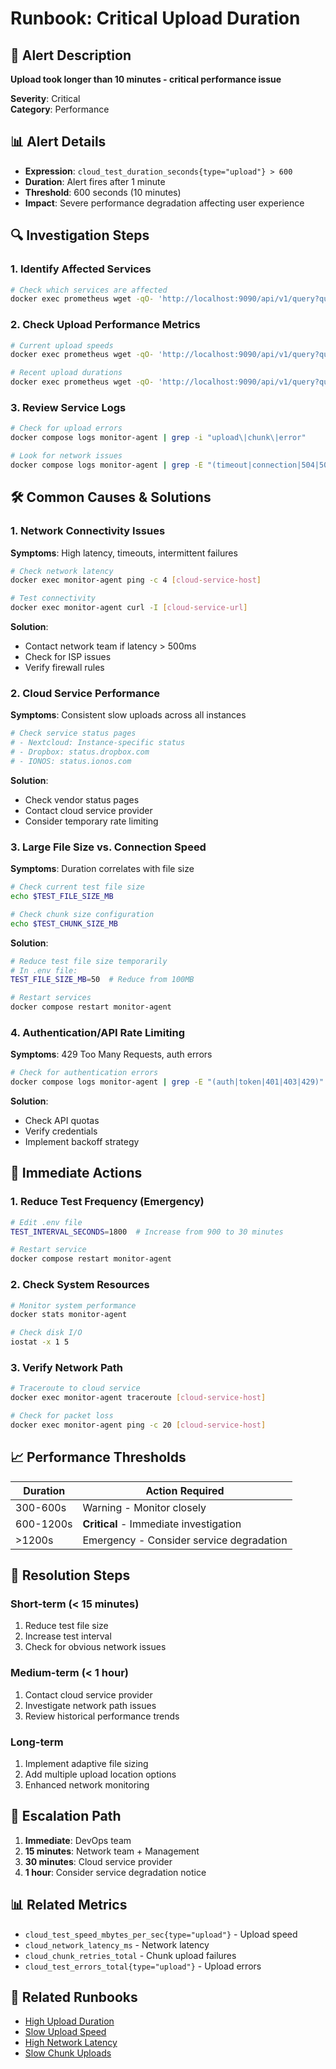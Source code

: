 # Runbook: Critical Upload Duration

## 🚨 Alert Description
**Upload took longer than 10 minutes - critical performance issue**

**Severity**: Critical  
**Category**: Performance

## 📊 Alert Details
- **Expression**: `cloud_test_duration_seconds{type="upload"} > 600`
- **Duration**: Alert fires after 1 minute
- **Threshold**: 600 seconds (10 minutes)
- **Impact**: Severe performance degradation affecting user experience

## 🔍 Investigation Steps

### 1. Identify Affected Services
```bash
# Check which services are affected
docker exec prometheus wget -qO- 'http://localhost:9090/api/v1/query?query=cloud_test_duration_seconds{type="upload"} > 600'
```

### 2. Check Upload Performance Metrics
```bash
# Current upload speeds
docker exec prometheus wget -qO- 'http://localhost:9090/api/v1/query?query=cloud_test_speed_mbytes_per_sec{type="upload"}'

# Recent upload durations
docker exec prometheus wget -qO- 'http://localhost:9090/api/v1/query?query=cloud_test_duration_seconds{type="upload"}'
```

### 3. Review Service Logs
```bash
# Check for upload errors
docker compose logs monitor-agent | grep -i "upload\|chunk\|error"

# Look for network issues
docker compose logs monitor-agent | grep -E "(timeout|connection|504|503)"
```

## 🛠️ Common Causes & Solutions

### 1. Network Connectivity Issues
**Symptoms**: High latency, timeouts, intermittent failures
```bash
# Check network latency
docker exec monitor-agent ping -c 4 [cloud-service-host]

# Test connectivity
docker exec monitor-agent curl -I [cloud-service-url]
```

**Solution**: 
- Contact network team if latency > 500ms
- Check for ISP issues
- Verify firewall rules

### 2. Cloud Service Performance
**Symptoms**: Consistent slow uploads across all instances
```bash
# Check service status pages
# - Nextcloud: Instance-specific status
# - Dropbox: status.dropbox.com
# - IONOS: status.ionos.com
```

**Solution**:
- Check vendor status pages
- Contact cloud service provider
- Consider temporary rate limiting

### 3. Large File Size vs. Connection Speed
**Symptoms**: Duration correlates with file size
```bash
# Check current test file size
echo $TEST_FILE_SIZE_MB

# Check chunk size configuration
echo $TEST_CHUNK_SIZE_MB
```

**Solution**:
```bash
# Reduce test file size temporarily
# In .env file:
TEST_FILE_SIZE_MB=50  # Reduce from 100MB

# Restart services
docker compose restart monitor-agent
```

### 4. Authentication/API Rate Limiting
**Symptoms**: 429 Too Many Requests, auth errors
```bash
# Check for authentication errors
docker compose logs monitor-agent | grep -E "(auth|token|401|403|429)"
```

**Solution**:
- Check API quotas
- Verify credentials
- Implement backoff strategy

## 🚀 Immediate Actions

### 1. Reduce Test Frequency (Emergency)
```bash
# Edit .env file
TEST_INTERVAL_SECONDS=1800  # Increase from 900 to 30 minutes

# Restart service
docker compose restart monitor-agent
```

### 2. Check System Resources
```bash
# Monitor system performance
docker stats monitor-agent

# Check disk I/O
iostat -x 1 5
```

### 3. Verify Network Path
```bash
# Traceroute to cloud service
docker exec monitor-agent traceroute [cloud-service-host]

# Check for packet loss
docker exec monitor-agent ping -c 20 [cloud-service-host]
```

## 📈 Performance Thresholds

| Duration | Action Required |
|----------|----------------|
| 300-600s | Warning - Monitor closely |
| 600-1200s | **Critical** - Immediate investigation |
| >1200s | Emergency - Consider service degradation |

## 🔄 Resolution Steps

### Short-term (< 15 minutes)
1. Reduce test file size
2. Increase test interval
3. Check for obvious network issues

### Medium-term (< 1 hour)
1. Contact cloud service provider
2. Investigate network path issues
3. Review historical performance trends

### Long-term
1. Implement adaptive file sizing
2. Add multiple upload location options
3. Enhanced network monitoring

## 📧 Escalation Path
1. **Immediate**: DevOps team
2. **15 minutes**: Network team + Management
3. **30 minutes**: Cloud service provider
4. **1 hour**: Consider service degradation notice

## 📊 Related Metrics
- `cloud_test_speed_mbytes_per_sec{type="upload"}` - Upload speed
- `cloud_network_latency_ms` - Network latency
- `cloud_chunk_retries_total` - Chunk upload failures
- `cloud_test_errors_total{type="upload"}` - Upload errors

## 🔗 Related Runbooks
- [High Upload Duration](Runbook-HighUploadDuration)
- [Slow Upload Speed](Runbook-SlowUploadSpeed)
- [High Network Latency](Runbook-HighNetworkLatency)
- [Slow Chunk Uploads](Runbook-SlowChunkUploads)